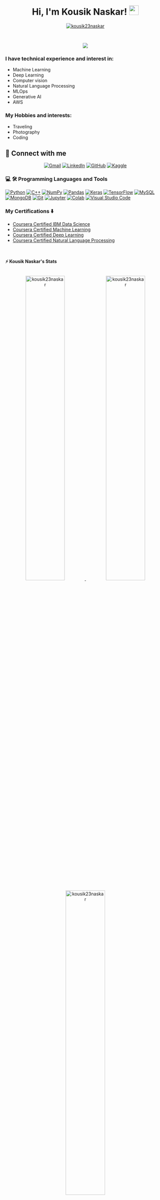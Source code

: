 <h1 align="center">
Hi, I'm Kousik Naskar!
	<a href="https://github.com/kousik23naskar" target="_self">
		<img src="https://media.giphy.com/media/hvRJCLFzcasrR4ia7z/giphy.gif" width="30">
	</a>
</h1>
<p align="center">
	<a href="https://github.com/kousik23naskar">
		<img src="https://komarev.com/ghpvc/?username=kousik23naskar&label=Profile%20views&color=0e75b6&style=flat" alt="kousik23naskar" />
	</a>
</p>
<br/>
<p align="center">
	<a href="https://github.com/kousik23naskar">
		<img src="https://readme-typing-svg.herokuapp.com?lines=PhD+in+Particle+Physics;DS%20|%20AI%20|%20ML%20Enthusiastic;Always%20learning%20new%20things&center=true&width=380&height=45">
    <!--
    <img src="https://readme-typing-svg.herokuapp.com?lines=PhD+in+Computational+Physics;Data+Science+Enthusiast;Freelancer;DS%20|%20AI%20|%20ML%20Enthusiastic;Always%20learning%20new%20things&center=true&width=380&height=45">
    -->
	</a>
</p>

### I have technical experience and interest in:
* Machine Learning
* Deep Learning
* Computer vision 
* Natural Language Processing
* MLOps
* Generative AI
* AWS

<!--
<hr>

<pre>
💻 I am a self taught Full Stack Developer and a Machine Learning Developer
📚 I have a Bachelors in Computer Science from the University Cadi Ayyad at Morocco
📝 I have a strong interest in Data Science and Artificial Intelligence
🔭 Working on Deep Learning & Machine Learning
🌱 Learning about Computer Vision and Machine Learning stuff
🌟 Main languages: Python, JavaScript
🚩 Interested in Full Stack Machine Learning Application development
🤔 I’m currently open for: <b>An Intern</b> or a new <b>job opportunity</b>, this is <a href="https://drive.google.com/file/d/1OL-pYjC8jb3u3bbqLswQooZkah4ExeZf/view?usp=sharing" target="_blank">MY RESUME.</a>
</pre>
<hr>
-->
### My Hobbies and interests:
* Traveling
* Photography
* Coding

## 🤝 Connect with me
<p align="center">
	<a href="mailto:kousiknaskar992@gmail.com"><img img src="https://img.shields.io/badge/gmail-%23EA4335.svg?style=plastic&logo=gmail&logoColor=white" alt="Gmail"/></a>
	<a href="https://www.linkedin.com/in/dr-kousik-naskar/"><img src="https://img.shields.io/badge/linkedin-%230A66C2.svg?style=plastic&logo=linkedin&logoColor=white" alt="LinkedIn"/></a>
	<a href="https://github.com/kousik23naskar"><img src="https://img.shields.io/badge/github-%23181717.svg?style=plastic&logo=github&logoColor=white" alt="GitHub"/></a>
	<a href="https://www.kaggle.com/kousiknaskar"><img src="https://img.shields.io/badge/kaggle-%230A66C2.svg?style=plastic&logo=kaggle&logoColor=white" alt="Kaggle"/></a>
</p>


### 💻 🛠️ Programming Languages and Tools

<p>
    <a href="https://github.com/kousik23naskar"><img alt="Python" src="https://img.shields.io/badge/Python%20-%2314354C.svg?logo=python&logoColor=white"></a>
    <a href="https://github.com/kousik23naskar"><img alt="C++" src="https://img.shields.io/badge/C%2B%2B-00599C.svg?logo=cplusplus&logoColor=white"></a>
    <a href="https://github.com/kousik23naskar"><img alt="NumPy" src="https://img.shields.io/badge/Numpy%20-%23013243.svg?logo=numpy&logoColor=white"></a>
    <a href="https://github.com/kousik23naskar"><img alt="Pandas" src="https://img.shields.io/badge/Pandas%20-%23150458.svg?logo=pandas&logoColor=white"></a>    
    <a href="https://github.com/kousik23naskar"><img alt="Keras" src="https://img.shields.io/badge/Keras%20-%23D00000.svg?logo=Keras&logoColor=white"></a>
    <a href="https://github.com/kousik23naskar"><img alt="TensorFlow" src="https://img.shields.io/badge/TensorFlow%20-%23FF6F00.svg?logo=TensorFlow&logoColor=white"></a>
    <a href="https://github.com/kousik23naskar"><img alt="MySQL" src="https://img.shields.io/badge/MySQL-4479A1.svg?logo=mysql&logoColor=white"></a>
    <a href="https://github.com/kousik23naskar"><img alt="MongoDB" src="https://img.shields.io/badge/MongoDB-47A248.svg?logo=mongodb&logoColor=white"></a>
    <a href="https://github.com/kousik23naskar"><img alt="Git" src="https://img.shields.io/badge/Git%20-%23F05033.svg?logo=git&logoColor=white"></a>
    <a href="https://github.com/kousik23naskar"><img alt="Jupyter" src="https://img.shields.io/badge/Jupyter%20-%23F37626.svg?logo=Jupyter&logoColor=white"></a>
    <a href="https://github.com/kousik23naskar"><img alt="Colab" src="https://img.shields.io/badge/Colab-00b56a.svg?logo=google-colab&logoColor=white"></a>
    <a href="https://github.com/kousik23naskar"><img alt="Visual Studio Code" src="https://img.shields.io/badge/Visual%20Studio%20Code-0078d7.svg?logo=visual-studio-code&logoColor=white"></a>
</p>

### My Certifications :arrow_down:

- [Coursera Certified IBM Data Science](https://www.coursera.org/account/accomplishments/specialization/F3Y46GDK7VWC)
- [Coursera Certified Machine Learning](https://www.coursera.org/account/accomplishments/specialization/EHD8WPSQCSVC)
- [Coursera Certified Deep Learning](https://www.coursera.org/account/accomplishments/specialization/5E5Q4VF9ETLZ)
- [Coursera Certified Natural Language Processing](https://www.coursera.org/account/accomplishments/specialization/5QCJSFC542GQ)
</br>


<br/>
<summary><b>⚡ Kousik Naskar's Stats</b></summary>
<br/>
<p align="center">
	<a href="https://github.com/kousik23naskar">
	<img width="49.5%" src="https://github-readme-stats.vercel.app/api?username=kousik23naskar&show_icons=true_color=fff&icon_color=79ff97&text_color=9f9f9f&bg_color=151515" alt="kousik23naskar">
	<img width="49.5%" src="https://github-readme-stats.vercel.app/api/top-langs/?username=kousik23naskar&langs_count=10&layout=compact" alt="kousik23naskar">
	<img width="49.5%" src="https://github-readme-streak-stats.herokuapp.com/?user=kousik23naskar" alt="kousik23naskar">	
	</a>
	<br/>
</p>
